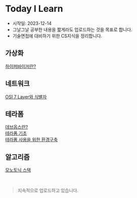 # Today I Learn

- 시작일: 2023-12-14
- 그날그날 공부한 내용을 짧게라도 업로드하는 것을 목표로 합니다.
- 기술면접에 대비하기 위한 CS지식을 정리합니다.

## 가상화
[하이퍼바이저란?](https://github.com/Ohjiwoo-lab/TIL/blob/main/Virtualization/01_hypervisor.md)   

## 네트워크
[OSI 7 Layer와 식별자](https://github.com/Ohjiwoo-lab/TIL/blob/main/Network/network_overview.md)

## 테라폼
[데브옵스란?](https://github.com/Ohjiwoo-lab/TIL/blob/main/Terraform/01_What_is_DevOps.md)   
[테라폼 기초](https://github.com/Ohjiwoo-lab/TIL/blob/main/Terraform/02_Terraform_basic.md)   
[테라폼 사용을 위한 환경구축](https://github.com/Ohjiwoo-lab/TIL/blob/main/Terraform/03_Terraform_configuration.md)

## 알고리즘
[모노토닉 스택](https://github.com/Ohjiwoo-lab/TIL/blob/main/Algorithm/monotonic_stack.md)   

<br/>

> 지속적으로 업로드하고 있습니다.
